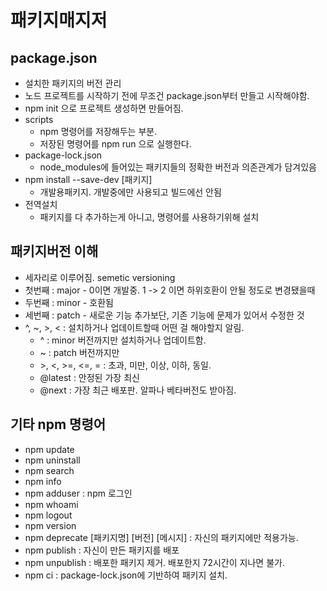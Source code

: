 # 패키지매지저

## package.json

- 설치한 패키지의 버전 관리
- 노드 프로젝트를 시작하기 전에 무조건 package.json부터 만들고 시작해야함.
- npm init 으로 프로젝트 생성하면 만들어짐.
- scripts
  - npm 명령어를 저장해두는 부분.
  - 저장된 명령어를 npm run 으로 실행한다.
- package-lock.json
  - node_modules에 들어있는 패키지들의 정확한 버전과 의존관계가 담겨있음
- npm install --save-dev [패키지]
  - 개발용패키지. 개발중에만 사용되고 빌드에선 안됨
- 전역설치
  - 패키지를 다 추가하는게 아니고, 명령어를 사용하기위해 설치

## 패키지버전 이해

- 세자리로 이루어짐. semetic versioning
- 첫번째 : major - 0이면 개발중. 1 -> 2 이면 하위호환이 안될 정도로 변경됐을때
- 두번째 : minor - 호환됨
- 세번째 : patch - 새로운 기능 추가보단, 기존 기능에 문제가 있어서 수정한 것
- ^, ~, >, < : 설치하거나 업데이트할때 어떤 걸 해야할지 알림.
  - ^ : minor 버전까지만 설치하거나 업데이트함.
  - ~ : patch 버전까지만
  - \>, <, >=, <=, = : 초과, 미만, 이상, 이하, 동일.
  - @latest : 안정된 가장 최신
  - @next : 가장 최근 배포판. 알파나 베타버전도 받아짐.

## 기타 npm 명령어

- npm update
- npm uninstall
- npm search
- npm info
- npm adduser : npm 로그인
- npm whoami
- npm logout
- npm version
- npm deprecate [패키지명] [버전] [메시지] : 자신의 패키지에만 적용가능.
- npm publish : 자신이 만든 패키지를 배포
- npm unpublish : 배포한 패키지 제거. 배포한지 72시간이 지나면 불가.
- npm ci : package-lock.json에 기반하여 패키지 설치.
